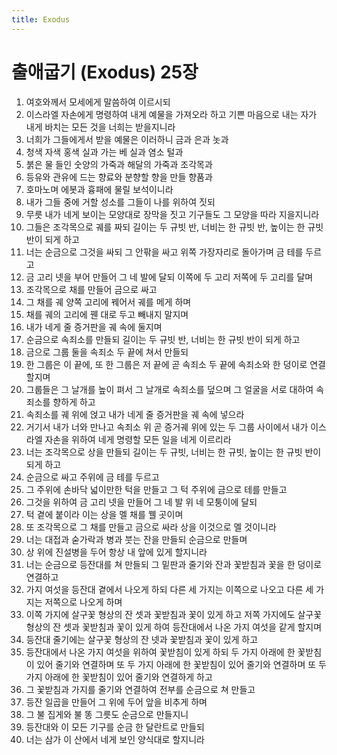 ```yaml
---
title: Exodus
---
```


# 출애굽기 (Exodus) 25장
1. 여호와께서 모세에게 말씀하여 이르시되
1. 이스라엘 자손에게 명령하여 내게 예물을 가져오라 하고 기쁜 마음으로 내는 자가 내게 바치는 모든 것을 너희는 받을지니라
1. 너희가 그들에게서 받을 예물은 이러하니 금과 은과 놋과
1. 청색 자색 홍색 실과 가는 베 실과 염소 털과
1. 붉은 물 들인 숫양의 가죽과 해달의 가죽과 조각목과
1. 등유와 관유에 드는 향료와 분향할 향을 만들 향품과
1. 호마노며 에봇과 흉패에 물릴 보석이니라
1. 내가 그들 중에 거할 성소를 그들이 나를 위하여 짓되
1. 무릇 내가 네게 보이는 모양대로 장막을 짓고 기구들도 그 모양을 따라 지을지니라
1. 그들은 조각목으로 궤를 짜되 길이는 두 규빗 반, 너비는 한 규빗 반, 높이는 한 규빗 반이 되게 하고
1. 너는 순금으로 그것을 싸되 그 안팎을 싸고 위쪽 가장자리로 돌아가며 금 테를 두르고
1. 금 고리 넷을 부어 만들어 그 네 발에 달되 이쪽에 두 고리 저쪽에 두 고리를 달며
1. 조각목으로 채를 만들어 금으로 싸고
1. 그 채를 궤 양쪽 고리에 꿰어서 궤를 메게 하며
1. 채를 궤의 고리에 꿴 대로 두고 빼내지 말지며
1. 내가 네게 줄 증거판을 궤 속에 둘지며
1. 순금으로 속죄소를 만들되 길이는 두 규빗 반, 너비는 한 규빗 반이 되게 하고
1. 금으로 그룹 둘을 속죄소 두 끝에 쳐서 만들되
1. 한 그룹은 이 끝에, 또 한 그룹은 저 끝에 곧 속죄소 두 끝에 속죄소와 한 덩이로 연결할지며
1. 그룹들은 그 날개를 높이 펴서 그 날개로 속죄소를 덮으며 그 얼굴을 서로 대하여 속죄소를 향하게 하고
1. 속죄소를 궤 위에 얹고 내가 네게 줄 증거판을 궤 속에 넣으라
1. 거기서 내가 너와 만나고 속죄소 위 곧 증거궤 위에 있는 두 그룹 사이에서 내가 이스라엘 자손을 위하여 네게 명령할 모든 일을 네게 이르리라
1. 너는 조각목으로 상을 만들되 길이는 두 규빗, 너비는 한 규빗, 높이는 한 규빗 반이 되게 하고
1. 순금으로 싸고 주위에 금 테를 두르고
1. 그 주위에 손바닥 넓이만한 턱을 만들고 그 턱 주위에 금으로 테를 만들고
1. 그것을 위하여 금 고리 넷을 만들어 그 네 발 위 네 모퉁이에 달되
1. 턱 곁에 붙이라 이는 상을 멜 채를 꿸 곳이며
1. 또 조각목으로 그 채를 만들고 금으로 싸라 상을 이것으로 멜 것이니라
1. 너는 대접과 숟가락과 병과 붓는 잔을 만들되 순금으로 만들며
1. 상 위에 진설병을 두어 항상 내 앞에 있게 할지니라
1. 너는 순금으로 등잔대를 쳐 만들되 그 밑판과 줄기와 잔과 꽃받침과 꽃을 한 덩이로 연결하고
1. 가지 여섯을 등잔대 곁에서 나오게 하되 다른 세 가지는 이쪽으로 나오고 다른 세 가지는 저쪽으로 나오게 하며
1. 이쪽 가지에 살구꽃 형상의 잔 셋과 꽃받침과 꽃이 있게 하고 저쪽 가지에도 살구꽃 형상의 잔 셋과 꽃받침과 꽃이 있게 하여 등잔대에서 나온 가지 여섯을 같게 할지며
1. 등잔대 줄기에는 살구꽃 형상의 잔 넷과 꽃받침과 꽃이 있게 하고
1. 등잔대에서 나온 가지 여섯을 위하여 꽃받침이 있게 하되 두 가지 아래에 한 꽃받침이 있어 줄기와 연결하며 또 두 가지 아래에 한 꽃받침이 있어 줄기와 연결하며 또 두 가지 아래에 한 꽃받침이 있어 줄기와 연결하게 하고
1. 그 꽃받침과 가지를 줄기와 연결하여 전부를 순금으로 쳐 만들고
1. 등잔 일곱을 만들어 그 위에 두어 앞을 비추게 하며
1. 그 불 집게와 불 똥 그릇도 순금으로 만들지니
1. 등잔대와 이 모든 기구를 순금 한 달란트로 만들되
1. 너는 삼가 이 산에서 네게 보인 양식대로 할지니라